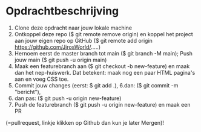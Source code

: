 # Opdrachtbeschrijving

1. Clone deze opdracht naar jouw lokale machine
2. Ontkoppel deze repo ($ git remote remove origin) en koppel het project aan jouw eigen repo op GitHub ($ git remote add origin https://github.com/JirosWorld/.....)
3. Hernoem eerst de master branch tot main ($ git branch -M main); Push jouw main ($ git push -u origin main)
4. Maak een featurebranch aan ($ git checkout -b new-feature) en maak dan het nep-huiswerk. Dat betekent: maak nog een paar HTML pagina's aan en voeg CSS toe.
5. Commit jouw changes (eerst: $ git add .), 
6.dan: ($ git commit -m "bericht"), 
6. dan pas: ($ git push -u origin new-feature)
7. Push de featurebranch ($ git push -u origin new-feature) en maak een PR 

(=pullrequest, linkje klikken op Github dan kun je later Mergen)!